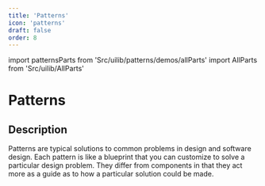 ```yaml
---
title: 'Patterns'
icon: 'patterns'
draft: false
order: 8
---
```


import patternsParts from 'Src/uilib/patterns/demos/allParts'
import AllParts from 'Src/uilib/AllParts'

# Patterns

## Description

Patterns are typical solutions to common problems in design and software design.
Each pattern is like a blueprint that you can customize to solve a particular design problem.
They differ from components in that they act more as a guide as to how a particular solution could be made.

<!-- prettier-ignore-start -->

<!-- export default ({ children }) => <AllParts parts={patternsParts}>{children}</AllParts> -->

<!-- prettier-ignore-end -->
